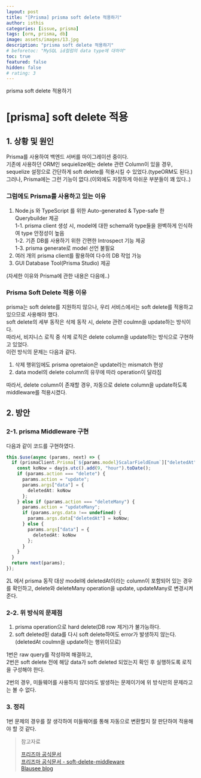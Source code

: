 ```yaml
---
layout: post
title: "[Prisma] prisma soft delete 적용하기"
author: isthis
categories: [issue, prisma]
tags: [orm, prisma, db]
image: assets/images/13.jpg
description: "prisma soft delete 적용하기"
# beforetoc: "MySQL id컬럼의 data type에 대하여"
toc: true
featured: false
hidden: false
# rating: 3
---
```


prisma soft delete 적용하기

# [prisma] soft delete 적용

## 1. 상황 및 원인

Prisma를 사용하여 백엔드 서버를 마이그레이션 중이다.\
기존에 사용하던 ORM인 sequielize에는 delete 관련 Column이 있을 경우, sequelize 설정으로 간단하게 soft delete를 적용시킬 수 있었다.(typeORM도 된다.)\
그러나, Prisma에는 그런 기능이 없다.(이외에도 자잘하게 아쉬운 부분들이 꽤 있다..)

### 그럼에도 Prisma를 사용하고 있는 이유

1. Node.js 와 TypeScript 를 위한 Auto-generated & Type-safe 한 Querybuilder 제공\
   1-1. prisma client 생성 시, model에 대한 schema와 type들을 완벽하게 인식하여 type 안정성이 높음\
   1-2. 기존 DB를 사용하기 위한 간편한 Introspect 기능 제공\
   1-3. prisma generate로 model 선언 불필요
2. 여러 개의 prisma client를 활용하여 다수의 DB 작업 가능
3. GUI Database Tool(Prisma Studio) 제공

(자세한 이유와 Prisma에 관한 내용은 다음에..)

### Prisma Soft Delete 적용 이유

prisma는 soft delete를 지원하지 않으나, 우리 서비스에서는 soft delete를 적용하고 있으므로 사용해야 했다.\
soft delete의 세부 동작은 삭제 동작 시, delete 관련 coulmn을 update하는 방식이다.\
따라서, 비지니스 로직 중 삭제 로직은 delete column을 update하는 방식으로 구현하고 있었다.\
이런 방식의 문제는 다음과 같다.

1. 삭제 행위임에도 prisma opretaion은 update라는 mismatch 현상
2. data model의 delete column의 유무에 따라 operation이 달라짐

따라서, delete column이 존재할 경우, 자동으로 delete column을 update하도록 middleware를 적용시켰다.

## 2. 방안

### 2-1. prisma Middleware 구현

다음과 같이 코드를 구현하였다.

```typescript
this.$use(async (params, next) => {
  if (prismaClient.Prisma[`${params.model}ScalarFieldEnum`]["deletedAt"]) {
    const koNow = dayjs.utc().add(9, "hour").toDate();
    if (params.action === "delete") {
      params.action = "update";
      params.args["data"] = {
        deletedAt: koNow
      };
    } else if (params.action === "deleteMany") {
      params.action = "updateMany";
      if (params.args.data !== undefined) {
        params.args.data["deletedAt"] = koNow;
      } else {
        params.args["data"] = {
          deletedAt: koNow
        };
      }
    }
  }
  return next(params);
});
```

2L 에서 prisma 동작 대상 model에 deletedAt이라는 column이 포함되어 있는 경우를 확인하고, delete와 deleteMany operation을 update, updateMany로 변경시켜준다.

### 2-2. 위 방식의 문제점

1. prisma operation으로 hard delete(DB row 제거)가 불가능하다.
2. soft deleted된 data를 다시 soft delete하여도 error가 발생하지 않는다.(deletedAt coulmn을 update하는 행위이므로)

1번은 raw query를 작성하여 해결하고,\
2번은 soft delete 전에 해당 data가 soft deleted 되었는지 확인 후 실행하도록 로직을 구성해야 한다.

2번의 경우, 미들웨어를 사용하지 않더라도 발생하는 문제이기에 위 방식만의 문제라고는 볼 수 없다.

### 3. 정리

1번 문제의 경우를 잘 생각하여 미들웨어를 통해 자동으로 변환할지 잘 판단하여 적용해야 할 것 같다.

> 참고자료
>
> [프리즈마 공식문서](https://www.prisma.io/docs/)\
> [프리즈마 공식문서 - soft-delete-middleware](https://www.prisma.io/docs/concepts/components/prisma-client/middleware/soft-delete-middleware)\
> [Blausee blog](https://wwlee94.github.io/category/blog/performance-comparison-prisma-typeorm/#prisma-%EC%99%80-typeorm-%EC%84%B1%EB%8A%A5-%EB%B9%84%EA%B5%90)
